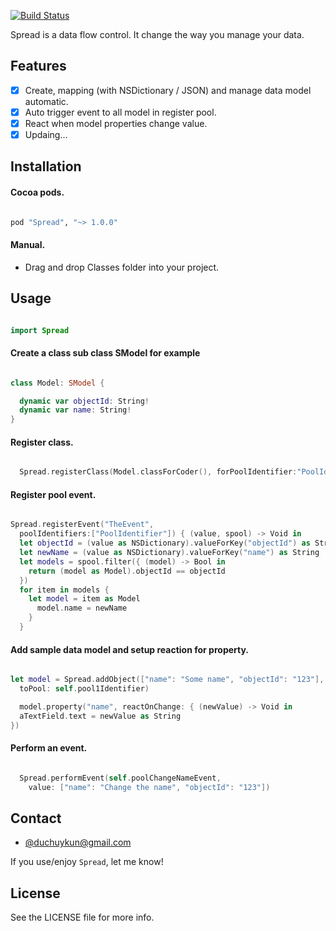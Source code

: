 [![Build Status](https://travis-ci.org/huyphams/Spread.svg)](https://travis-ci.org/huyphams/Spread)


Spread is a data flow control. It change the way you manage your data.

## Features

- [x] Create, mapping (with NSDictionary / JSON) and manage data model automatic.
- [x] Auto trigger event to all model in register pool.
- [x] React when model properties change value.
- [x] Updaing...

## Installation

#### Cocoa pods.

```ruby

pod "Spread", "~> 1.0.0"

```

#### Manual.
 - Drag and drop Classes folder into your project.

## Usage


```swift

import Spread

```

#### Create a class sub class SModel for example

```swift

class Model: SModel {

  dynamic var objectId: String!
  dynamic var name: String!
}

```
#### Register class.

```swift

  Spread.registerClass(Model.classForCoder(), forPoolIdentifier:"PoolIdentifier")

```

#### Register pool event.


```swift

Spread.registerEvent("TheEvent",
  poolIdentifiers:["PoolIdentifier"]) { (value, spool) -> Void in
  let objectId = (value as NSDictionary).valueForKey("objectId") as String
  let newName = (value as NSDictionary).valueForKey("name") as String
  let models = spool.filter({ (model) -> Bool in
    return (model as Model).objectId == objectId
  })
  for item in models {
    let model = item as Model
      model.name = newName
    }
  }

```

#### Add sample data model and setup reaction for property.

```swift

let model = Spread.addObject(["name": "Some name", "objectId": "123"],
  toPool: self.pool1Identifier)

  model.property("name", reactOnChange: { (newValue) -> Void in
  aTextField.text = newValue as String
})

```

#### Perform an event.

```swift

  Spread.performEvent(self.poolChangeNameEvent,
    value: ["name": "Change the name", "objectId": "123"])

```

## Contact

- [@duchuykun@gmail.com](http://facebook.com/huyphams)

If you use/enjoy `Spread`, let me know!

## License

See the LICENSE file for more info.

